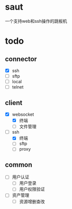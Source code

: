 # saut
一个支持web和ssh操作的跳板机

# todo
## connector
- [x] ssh
- [ ] sftp
- [ ] local
- [ ] telnet

## client
- [x] websocket
  - [x] 终端
  - [ ] 文件管理
- [ ] ssh
  - [x] 终端
  - [ ] sftp
  - [ ] proxy

## common
- [ ] 用户认证
  - [ ] 用户登录
  - [ ] 用户权限验证
- [ ] 资产管理
    - [ ] 资源增删查改